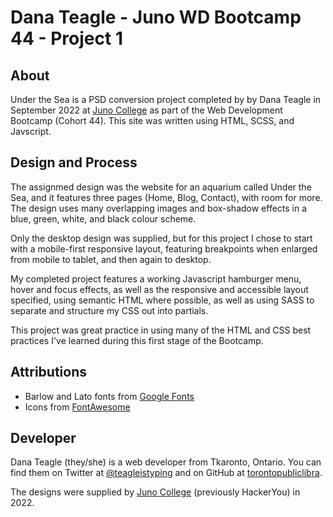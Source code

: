 # Dana Teagle - Juno WD Bootcamp 44 - Project 1

## About

Under the Sea is a PSD conversion project completed by by Dana Teagle in September 2022 at [Juno College](https://junocollege.com) as part of the Web Development Bootcamp (Cohort 44). This site was written using HTML, SCSS, and Javscript.

## Design and Process

The assignmed design was the website for an aquarium called Under the Sea, and it features three pages (Home, Blog, Contact), with room for more. The design uses many overlapping images and box-shadow effects in a blue, green, white, and black colour scheme.

Only the desktop design was supplied, but for this project I chose to start with a mobile-first responsive layout, featuring breakpoints when enlarged from mobile to tablet, and then again to desktop.

My completed project features a working Javascript hamburger menu, hover and focus effects, as well as the responsive and accessible layout specified, using semantic HTML where possible, as well as using SASS to separate and structure my CSS out into partials.

This project was great practice in using many of the HTML and CSS best practices I've learned during this first stage of the Bootcamp.

## Attributions

- Barlow and Lato fonts from [Google Fonts](https://fonts.google.com/)
- Icons from [FontAwesome](https://fontawesome.com/)

## Developer

Dana Teagle (they/she) is a web developer from Tkaronto, Ontario. You can find them on Twitter at [@teagleistyping](https://twitter.com/teagleistyping) and on GitHub at [torontopubliclibra](https://github.com/torontopubliclibra).

The designs were supplied by [Juno College](https://junocollege.com) (previously HackerYou) in 2022.
